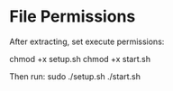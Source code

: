 # File Permissions

After extracting, set execute permissions:

chmod +x setup.sh
chmod +x start.sh

Then run:
sudo ./setup.sh
./start.sh
